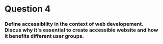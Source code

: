 # Question 4 
### Define accessibility in the context of web developement. Discus why it's essential to create accessible website and how it benefits different user groups.
